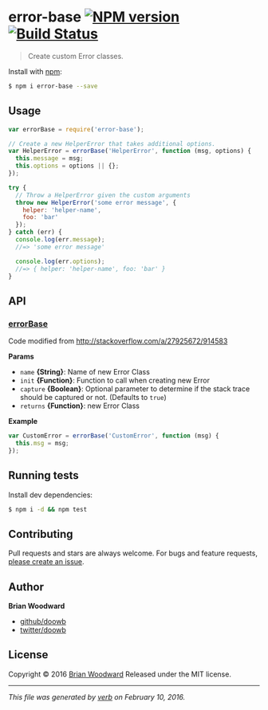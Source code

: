 # error-base [![NPM version](https://img.shields.io/npm/v/error-base.svg)](https://www.npmjs.com/package/error-base) [![Build Status](https://img.shields.io/travis/doowb/error-base.svg)](https://travis-ci.org/doowb/error-base)

> Create custom Error classes.

Install with [npm](https://www.npmjs.com/):

```sh
$ npm i error-base --save
```

## Usage

```js
var errorBase = require('error-base');

// Create a new HelperError that takes additional options.
var HelperError = errorBase('HelperError', function (msg, options) {
  this.message = msg;
  this.options = options || {};
});

try {
  // Throw a HelperError given the custom arguments
  throw new HelperError('some error message', {
    helper: 'helper-name',
    foo: 'bar'
  });
} catch (err) {
  console.log(err.message);
  //=> 'some error message'

  console.log(err.options);
  //=> { helper: 'helper-name', foo: 'bar' }
}
```

## API

### [errorBase](index.js#L26)

Code modified from http://stackoverflow.com/a/27925672/914583

**Params**

* `name` **{String}**: Name of new Error Class
* `init` **{Function}**: Function to call when creating new Error
* `capture` **{Boolean}**: Optional parameter to determine if the stack trace should be captured or not. (Defaults to `true`)
* `returns` **{Function}**: new Error Class

**Example**

```js
var CustomError = errorBase('CustomError', function (msg) {
  this.msg = msg;
});
```

## Running tests

Install dev dependencies:

```sh
$ npm i -d && npm test
```

## Contributing

Pull requests and stars are always welcome. For bugs and feature requests, [please create an issue](https://github.com/doowb/error-base/issues/new).

## Author

**Brian Woodward**

* [github/doowb](https://github.com/doowb)
* [twitter/doowb](http://twitter.com/doowb)

## License

Copyright © 2016 [Brian Woodward](https://github.com/doowb)
Released under the MIT license.

***

_This file was generated by [verb](https://github.com/verbose/verb) on February 10, 2016._